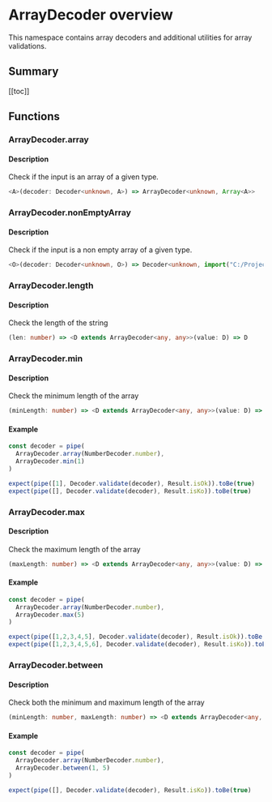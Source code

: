 # ArrayDecoder overview

This namespace contains array decoders and additional utilities for array validations.

## Summary

[[toc]]

## Functions

### ArrayDecoder.array

#### Description

Check if the input is an array of a given type.

```ts
<A>(decoder: Decoder<unknown, A>) => ArrayDecoder<unknown, Array<A>>
```

### ArrayDecoder.nonEmptyArray

#### Description

Check if the input is a non empty array of a given type.

```ts
<O>(decoder: Decoder<unknown, O>) => Decoder<unknown, import("C:/Projects/ordinary-utils/packages/std/dist/lib/NonEmptyArray").NonEmptyArray<O>>
```

### ArrayDecoder.length

#### Description

Check the length of the string

```ts
(len: number) => <D extends ArrayDecoder<any, any>>(value: D) => D
```

### ArrayDecoder.min

#### Description

Check the minimum length of the array

```ts
(minLength: number) => <D extends ArrayDecoder<any, any>>(value: D) => D
```

#### Example
```ts
const decoder = pipe(
  ArrayDecoder.array(NumberDecoder.number),
  ArrayDecoder.min(1)
)

expect(pipe([1], Decoder.validate(decoder), Result.isOk)).toBe(true)
expect(pipe([], Decoder.validate(decoder), Result.isKo)).toBe(true)
```

### ArrayDecoder.max

#### Description

Check the maximum length of the array

```ts
(maxLength: number) => <D extends ArrayDecoder<any, any>>(value: D) => D
```

#### Example
```ts
const decoder = pipe(
  ArrayDecoder.array(NumberDecoder.number),
  ArrayDecoder.max(5)
)

expect(pipe([1,2,3,4,5], Decoder.validate(decoder), Result.isOk)).toBe(true)
expect(pipe([1,2,3,4,5,6], Decoder.validate(decoder), Result.isKo)).toBe(true)
```

### ArrayDecoder.between

#### Description

Check both the minimum and maximum length of the array

```ts
(minLength: number, maxLength: number) => <D extends ArrayDecoder<any, any>>(value: D) => D
```

#### Example
```ts
const decoder = pipe(
  ArrayDecoder.array(NumberDecoder.number),
  ArrayDecoder.between(1, 5)
)

expect(pipe([], Decoder.validate(decoder), Result.isKo)).toBe(true)
```

